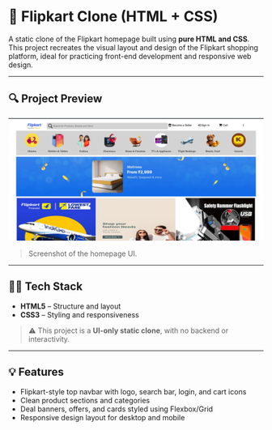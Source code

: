 # 🛒 Flipkart Clone (HTML + CSS)

A static clone of the Flipkart homepage built using **pure HTML and CSS**. This project recreates the visual layout and design of the Flipkart shopping platform, ideal for practicing front-end development and responsive web design.

---

## 🔍 Project Preview

![Flipkart Clone Preview](preview.png)

> Screenshot of the homepage UI.

---

## 🧑‍💻 Tech Stack

- **HTML5** – Structure and layout
- **CSS3** – Styling and responsiveness

> ⚠️ This project is a **UI-only static clone**, with no backend or interactivity.

---

## 💡 Features

- Flipkart-style top navbar with logo, search bar, login, and cart icons
- Clean product sections and categories
- Deal banners, offers, and cards styled using Flexbox/Grid
- Responsive design layout for desktop and mobile



